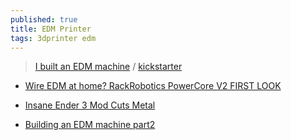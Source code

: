 ```yaml
---
published: true
title: EDM Printer
tags: 3dprinter edm
---
```

> [I built an EDM machine](https://www.youtube.com/watch?v=5CeCxkFVCdM&list=PLh9akXp2EH2ATO7fJ6EVeahKw5azFSTue&index=13) / [kickstarter](https://www.kickstarter.com/projects/rackrobotics/powercore-cut-through-solid-metal-with-edm?ref=ksr_email_creator_launch)

- [Wire EDM at home? RackRobotics PowerCore V2 FIRST LOOK](https://www.youtube.com/watch?v=YLF70yzrhWw)

- [Insane Ender 3 Mod Cuts Metal](https://www.youtube.com/watch?v=sN5v5NL24HE)

- [Building an EDM machine part2](https://www.youtube.com/watch?v=AQCpueMkZ6o)
